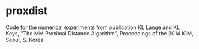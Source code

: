 # proxdist
Code for the numerical experiments from publication KL Lange and KL Keys, "The MM Proximal Distance Algorithm", Proceedings of the 2014 ICM, Seoul, S. Korea
